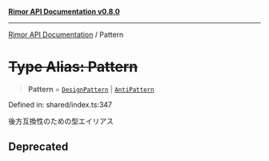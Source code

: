 [**Rimor API Documentation v0.8.0**](../README.md)

***

[Rimor API Documentation](../globals.md) / Pattern

# ~~Type Alias: Pattern~~

> **Pattern** = [`DesignPattern`](../interfaces/DesignPattern.md) \| [`AntiPattern`](../interfaces/AntiPattern.md)

Defined in: shared/index.ts:347

後方互換性のための型エイリアス

## Deprecated
